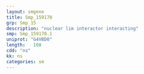 ```yaml
---
layout: smgene
title: Smp_159170
grp: Smp_15
description: "nuclear lim interactor interacting"
smp: Smp_159170.1
uniprot: "G4VBD0"
length:   108
cdd: "ns"
kk: ns
categories: sm
---
```

